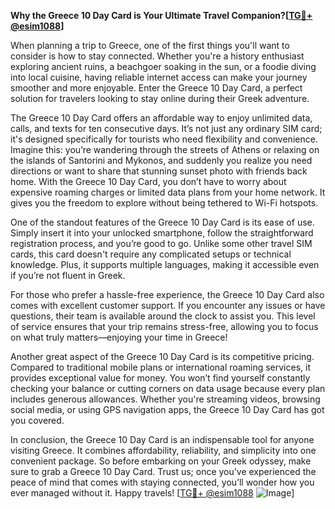 **Why the Greece 10 Day Card is Your Ultimate Travel Companion?[[TG💪+ @esim1088](https://t.me/s/esim1088)]**

When planning a trip to Greece, one of the first things you'll want to consider is how to stay connected. Whether you're a history enthusiast exploring ancient ruins, a beachgoer soaking in the sun, or a foodie diving into local cuisine, having reliable internet access can make your journey smoother and more enjoyable. Enter the Greece 10 Day Card, a perfect solution for travelers looking to stay online during their Greek adventure.

The Greece 10 Day Card offers an affordable way to enjoy unlimited data, calls, and texts for ten consecutive days. It’s not just any ordinary SIM card; it's designed specifically for tourists who need flexibility and convenience. Imagine this: you’re wandering through the streets of Athens or relaxing on the islands of Santorini and Mykonos, and suddenly you realize you need directions or want to share that stunning sunset photo with friends back home. With the Greece 10 Day Card, you don’t have to worry about expensive roaming charges or limited data plans from your home network. It gives you the freedom to explore without being tethered to Wi-Fi hotspots.

One of the standout features of the Greece 10 Day Card is its ease of use. Simply insert it into your unlocked smartphone, follow the straightforward registration process, and you’re good to go. Unlike some other travel SIM cards, this card doesn't require any complicated setups or technical knowledge. Plus, it supports multiple languages, making it accessible even if you’re not fluent in Greek. 

For those who prefer a hassle-free experience, the Greece 10 Day Card also comes with excellent customer support. If you encounter any issues or have questions, their team is available around the clock to assist you. This level of service ensures that your trip remains stress-free, allowing you to focus on what truly matters—enjoying your time in Greece!

Another great aspect of the Greece 10 Day Card is its competitive pricing. Compared to traditional mobile plans or international roaming services, it provides exceptional value for money. You won’t find yourself constantly checking your balance or cutting corners on data usage because every plan includes generous allowances. Whether you're streaming videos, browsing social media, or using GPS navigation apps, the Greece 10 Day Card has got you covered.

In conclusion, the Greece 10 Day Card is an indispensable tool for anyone visiting Greece. It combines affordability, reliability, and simplicity into one convenient package. So before embarking on your Greek odyssey, make sure to grab a Greece 10 Day Card. Trust us; once you’ve experienced the peace of mind that comes with staying connected, you’ll wonder how you ever managed without it. Happy travels! [[TG💪+ @esim1088](https://t.me/s/esim1088) ![Image](https://i.postimg.cc/Y0z9fWf4/image.png)]